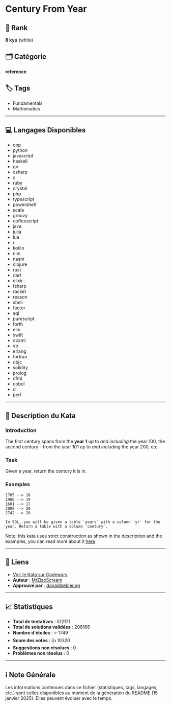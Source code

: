 # Century From Year

## 🏅 Rank
**8 kyu** (white)

## 🗂️ Catégorie
**reference**

## 🏷️ Tags
- Fundamentals
- Mathematics

---

## 💻 Langages Disponibles
- cpp
- python
- javascript
- haskell
- go
- csharp
- c
- ruby
- crystal
- php
- typescript
- powershell
- scala
- groovy
- coffeescript
- java
- julia
- lua
- r
- kotlin
- nim
- nasm
- clojure
- rust
- dart
- elixir
- fsharp
- racket
- reason
- shell
- factor
- sql
- purescript
- forth
- elm
- swift
- ocaml
- vb
- erlang
- fortran
- objc
- solidity
- prolog
- cfml
- cobol
- d
- perl

---

## 📜 Description du Kata

### Introduction

The first century spans from the **year 1** up to *and including* the year 100, the second century - from the year 101 up to *and including* the year 200, etc.


### Task

Given a year, return the century it is in.


### Examples

```
1705 --> 18
1900 --> 19
1601 --> 17
2000 --> 20
2742 --> 28
```

```if:sql
In SQL, you will be given a table `years` with a column `yr` for the year. Return a table with a column `century`.
```

Note: this kata uses strict construction as shown in the description and the examples, you can read more about it [here](https://en.wikipedia.org/wiki/Century)


---

## 🔗 Liens
- [Voir le Kata sur Codewars](https://www.codewars.com/kata/5a3fe3dde1ce0e8ed6000097)
- **Auteur** : [MrZizoScream](https://www.codewars.com/users/MrZizoScream)
- **Approuvé par** : [donaldsebleung](https://www.codewars.com/users/donaldsebleung)

---

## 📈 Statistiques
- **Total de tentatives** : 512171
- **Total de solutions validées** : 208166
- **Nombre d'étoiles** : ⭐ 1749
- **Score des votes** : 👍 10320
- **Suggestions non résolues** : 0
- **Problèmes non résolus** : 0

---

## ℹ️ Note Générale
Les informations contenues dans ce fichier (statistiques, tags, langages, etc.) sont celles disponibles au moment de la génération du README (15 janvier 2025). Elles peuvent évoluer avec le temps.
